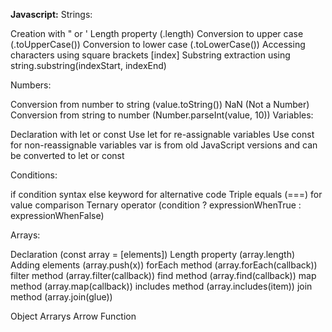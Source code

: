 **Javascript:**
Strings:

Creation with " or '
Length property (.length)
Conversion to upper case (.toUpperCase())
Conversion to lower case (.toLowerCase())
Accessing characters using square brackets [index]
Substring extraction using string.substring(indexStart, indexEnd)

Numbers:

Conversion from number to string (value.toString())
NaN (Not a Number)
Conversion from string to number (Number.parseInt(value, 10))
Variables:

Declaration with let or const
Use let for re-assignable variables
Use const for non-reassignable variables
var is from old JavaScript versions and can be converted to let or const

Conditions:

if condition syntax
else keyword for alternative code
Triple equals (===) for value comparison
Ternary operator (condition ? expressionWhenTrue : expressionWhenFalse)

Arrays:

Declaration (const array = [elements])
Length property (array.length)
Adding elements (array.push(x))
forEach method (array.forEach(callback))
filter method (array.filter(callback))
find method (array.find(callback))
map method (array.map(callback))
includes method (array.includes(item))
join method (array.join(glue))

Object Arrarys
Arrow Function
